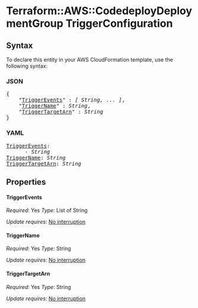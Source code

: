 # Terraform::AWS::CodedeployDeploymentGroup TriggerConfiguration

## Syntax

To declare this entity in your AWS CloudFormation template, use the following syntax:

### JSON

<pre>
{
    "<a href="#triggerevents" title="TriggerEvents">TriggerEvents</a>" : <i>[ String, ... ]</i>,
    "<a href="#triggername" title="TriggerName">TriggerName</a>" : <i>String</i>,
    "<a href="#triggertargetarn" title="TriggerTargetArn">TriggerTargetArn</a>" : <i>String</i>
}
</pre>

### YAML

<pre>
<a href="#triggerevents" title="TriggerEvents">TriggerEvents</a>: <i>
      - String</i>
<a href="#triggername" title="TriggerName">TriggerName</a>: <i>String</i>
<a href="#triggertargetarn" title="TriggerTargetArn">TriggerTargetArn</a>: <i>String</i>
</pre>

## Properties

#### TriggerEvents

_Required_: Yes
_Type_: List of String

_Update requires_: [No interruption](https://docs.aws.amazon.com/AWSCloudFormation/latest/UserGuide/using-cfn-updating-stacks-update-behaviors.html#update-no-interrupt)

#### TriggerName

_Required_: Yes
_Type_: String

_Update requires_: [No interruption](https://docs.aws.amazon.com/AWSCloudFormation/latest/UserGuide/using-cfn-updating-stacks-update-behaviors.html#update-no-interrupt)

#### TriggerTargetArn

_Required_: Yes
_Type_: String

_Update requires_: [No interruption](https://docs.aws.amazon.com/AWSCloudFormation/latest/UserGuide/using-cfn-updating-stacks-update-behaviors.html#update-no-interrupt)

